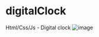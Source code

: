 # digitalClock
Html/Css/Js - Digital clock
![image](https://github.com/SuperMoooo/digitalClock/assets/134961694/e8fbaf9b-5505-4d6f-a935-3b5b5220a316)
